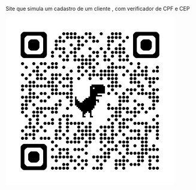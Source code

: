 Site que simula um cadastro de um cliente , com verificador de CPF e CEP

![](https://github.com/caallop/cadastro/blob/main/img/qrcode_caallop.github.io.png)
